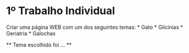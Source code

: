 # 1º Trabalho Individual

Criar uma página WEB com um dos seguintes temas:
	* Gato
	* Glicínias
	* Geriatria
	* Galochas

** Tema escolhido foi ... **
